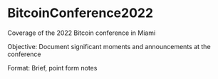 # BitcoinConference2022
Coverage of the 2022 Bitcoin conference in Miami


Objective: Document significant moments and announcements at the conference

Format: Brief, point form notes
